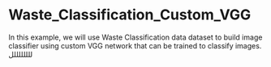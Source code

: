 # Waste_Classification_Custom_VGG
In this example, we will use Waste Classification data dataset to build image classifier using custom VGG network that can be trained to classify images.
للللللللل
